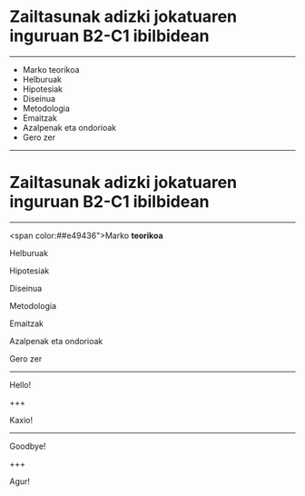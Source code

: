 # Zailtasunak adizki jokatuaren inguruan B2-C1 ibilbidean

---

* Marko teorikoa
* Helburuak
* Hipotesiak
* Diseinua
* Metodologia
* Emaitzak
* Azalpenak eta ondorioak
* Gero zer

---

# Zailtasunak adizki jokatuaren inguruan B2-C1 ibilbidean

---

<span color:##e49436">Marko **teorikoa**</span>

Helburuak

Hipotesiak

Diseinua

Metodologia

Emaitzak

Azalpenak eta ondorioak

Gero zer

___

Hello!

+++

Kaxio!

---

Goodbye!

+++

Agur!
